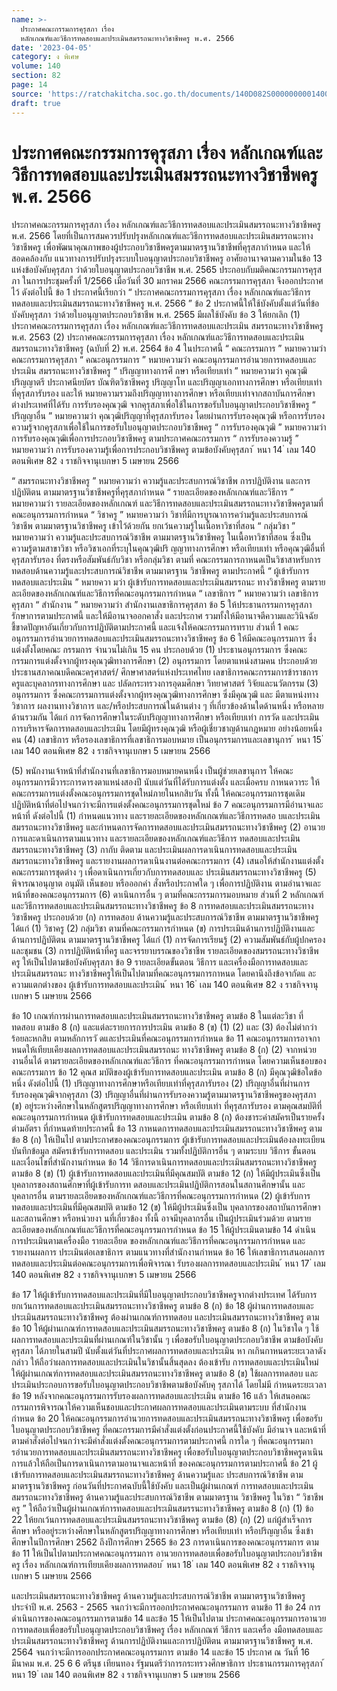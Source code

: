 ```yaml
---
name: >-
  ประกาศคณะกรรมการคุรุสภา เรื่อง
  หลักเกณฑ์และวิธีการทดสอบและประเมินสมรรถนะทางวิชาชีพครู พ.ศ. 2566
date: '2023-04-05'
category: ง พิเศษ
volume: 140
section: 82
page: 14
source: 'https://ratchakitcha.soc.go.th/documents/140D082S0000000001400.pdf'
draft: true
---
```


# ประกาศคณะกรรมการคุรุสภา เรื่อง หลักเกณฑ์และวิธีการทดสอบและประเมินสมรรถนะทางวิชาชีพครู พ.ศ. 2566

ประกาศคณะกรรมการคุรุสภา เรื่อง หลักเกณฑ์และวิธีการทดสอบและประเมินสมรรถนะทางวิชาชีพครู พ.ศ. 2566 โดยที่เป็นการสมควรปรับปรุงหลักเกณฑ์และวิธีการทดสอบและประเมินสมรรถนะทางวิชาชีพครู เพื่อพัฒนาคุณภาพของผู้ประกอบวิชาชีพครูตามมาตรฐานวิชาชีพที่คุรุสภากำหนด และให้สอดคล้องกับ แนวทางการปรับปรุงระบบใบอนุญาตประกอบวิชาชีพครู อาศัยอานาจตามความในข้อ 13 แห่งข้อบังคับคุรุสภา ว่าด้วยใบอนุญาตประกอบวิชาชีพ พ.ศ. 2565 ประกอบกับมติคณะกรรมการคุรุส ภา ในการประชุมครั้งที่ 1/2566 เมื่อวันที่ 30 มกราคม 2566 คณะกรรมการคุรุสภา จึงออกประกาศไว้ ดังต่อไปนี้ ข้อ 1 ประกาศนี้เรียกว่า “ ประกาศคณะกรรมการคุรุสภา เรื่อง หลักเกณฑ์และวิธีการ ทดสอบและประเมินสมรรถนะทางวิชาชีพครู พ.ศ. 2566 ” ข้อ 2 ประกาศนี้ให้ใช้บังคับตั้งแต่วันที่ข้อบังคับคุรุสภา ว่าด้วยใบอนุญาตประกอบวิชาชีพ พ.ศ. 2565 มีผลใช้บังคับ ข้อ 3 ให้ยกเลิก (1) ประกาศคณะกรรมการคุรุสภา เรื่อง หลักเกณฑ์และวิธีการทดสอบและประเมิน สมรรถนะทางวิชาชีพครู พ.ศ. 2563 (2) ประกาศคณะกรรมการคุรุสภา เรื่อง หลักเกณฑ์และวิธีการทดสอบและประเมิน สมรรถนะทางวิชาชีพครู (ฉบับที่ 2) พ.ศ. 2564 ข้อ 4 ในประกาศนี้ “ คณะกรรมการ ” หมายความว่า คณะกรรมการคุรุสภา “ คณะอนุกรรมการ ” หมายความว่า คณะอนุกรรมการอำนวยการทดสอบและประเมิน สมรรถนะทางวิชาชีพครู “ ปริญญาทางการศึ กษา หรือเทียบเท่า ” หมายความว่า คุณวุฒิปริญญาตรี ประกาศนียบัตร บัณฑิตวิชาชีพครู ปริญญาโท และปริญญาเอกทางการศึกษา หรือเทียบเท่า ที่คุรุสภารับรอง และให้ หมายความรวมถึงปริญญาทางการศึกษา หรือเทียบเท่าจากสถาบันการศึกษาต่างประเทศที่ได้รับ การรับรองคุณวุฒิ จากคุรุสภาเพื่อใช้ในการขอรับใบอนุญาตประกอบวิชาชีพครู “ ปริญญาอื่น ” หมายความว่า คุณวุฒิปริญญาที่คุรุสภารับรอง โดยผ่านการรับรองคุณวุฒิ หรือการรับรองความรู้จากคุรุสภาเพื่อใช้ในการขอรับใบอนุญาตประกอบวิชาชีพครู “ การรับรองคุณวุฒิ ” หมายความว่า การรับรองคุณวุฒิเพื่อการประกอบวิชาชีพครู ตามประกาศคณะกรรมการ “ การรับรองความรู้ ” หมายความว่า การรับรองความรู้เพื่อการประกอบวิชาชีพครู ตามข้อบังคับคุรุสภา ้ หนา 14 ่ เลม 140 ตอนพิเศษ 82 ง ราชกิจจานุเบกษา 5 เมษายน 2566

“ สมรรถนะทางวิชาชีพครู ” หมายความว่า ความรู้และประสบการณ์วิชาชีพ การปฏิบัติงาน และการปฏิบัติตน ตามมาตรฐานวิชาชีพครูที่คุรุสภากำหนด “ รายละเอียดของหลักเกณฑ์และวิธีการ ” หมายความว่า รายละเอียดของหลักเกณฑ์ และวิธีการทดสอบและประเมินสมรรถนะทางวิชาชีพครูตามที่คณะอนุกรรมการกำหนด “ วิชาครู ” หมายความว่า วิชาที่มีการบูรณาการควำมรู้และประสบการณ์วิชาชีพ ตามมาตรฐานวิชาชีพครู เข้าไว้ด้วยกัน ยกเว้นความรู้ในเนื้อหาวิชาที่สอน “ กลุ่มวิชา ” หมายความว่า ความรู้และประสบการณ์วิชาชีพ ตามมาตรฐานวิชาชีพครู ในเนื้อหาวิชาที่สอน ซึ่งเป็นความรู้ตามสาขาวิชา หรือวิชาเอกที่ระบุในคุณวุฒิปริ ญญาทางการศึกษา หรือเทียบเท่า หรือคุณวุฒิอื่นที่คุรุสภารับรอง ที่ตรงหรือสัมพันธ์กับวิชา หรือกลุ่มวิชา ตามที่ คณะกรรมการกาหนดเป็นวิชาสาหรับการทดสอบด้านความรู้และประสบการณ์วิชาชีพ ตามมาตรฐาน วิชาชีพครู ตามประกาศนี้ “ ผู้เข้ารับการทดสอบและประเมิน ” หมายควา มว่า ผู้เข้ารับการทดสอบและประเมินสมรรถนะ ทางวิชาชีพครู ตามรายละเอียดของหลักเกณฑ์และวิธีการที่คณะอนุกรรมการกำหนด “ เลขาธิการ ” หมายความว่า เลขาธิการคุรุสภา “ สำนักงาน ” หมายความว่า สำนักงานเลขาธิการคุรุสภา ข้อ 5 ให้ประธานกรรมการคุรุสภารักษาการตามประกาศนี้ และให้มีอานาจออกคาสั่ง และประกาศ รวมทั้งให้มีอานาจตีความและวินิจฉัยชี้ขาดปัญหาอันเกี่ยวกับการปฏิบัติตามประกาศนี้ และแจ้งให้คณะกรรมการทราบ ส่วนที่ 1 คณะอนุกรรมการอำนวยการทดสอบและประเมินสมรรถนะทางวิชาชีพครู ข้อ 6 ให้มีคณะอนุกรรมการ ซึ่งแต่งตั้งโดยคณะ กรรมการ จำนวนไม่เกิน 15 คน ประกอบด้วย (1) ประธานอนุกรรมการ ซึ่งคณะกรรมการแต่งตั้งจากผู้ทรงคุณวุฒิทางการศึกษา (2) อนุกรรมการ โดยตาแหน่งสามคน ประกอบด้วย ประธานสภาคณบดีคณะครุศาสตร์/ ศึกษาศาสตร์แห่งประเทศไทย เลขาธิการคณะกรรมการข้าราชการครูและบุคลากรทางการศึกษา และ ปลัดกระทรวงการอุดมศึกษา วิทยาศาสตร์ วิจัยและนวัตกรรม (3) อนุกรรมการ ซึ่งคณะกรรมการแต่งตั้งจากผู้ทรงคุณวุฒิทางการศึกษา ซึ่งมีคุณวุฒิ และ มีตาแหน่งทางวิชาการ ผลงานทางวิชาการ และ/หรือประสบการณ์ในด้านต่าง ๆ ที่เกี่ยวข้องด้านใดด้านหนึ่ง หรือหลายด้านรวมกัน ได้แก่ การจัดการศึกษาในระดับปริญญาทางการศึกษา หรือเทียบเท่า การวัด และประเมิน การบริหารจัดการทดสอบและประเมิน โดยมีผู้ทรงคุณวุฒิ หรือผู้เชี่ยวชาญด้านกฎหมาย อย่างน้อยหนึ่ง คน (4) เลขาธิการ หรือรองเลขาธิการที่เลขาธิการมอบหมาย เป็นอนุกรรมการและเลขานุการ ้ หนา 15 ่ เลม 140 ตอนพิเศษ 82 ง ราชกิจจานุเบกษา 5 เมษายน 2566

(5) พนักงานเจ้าหน้าที่สำนักงานที่เลขาธิการมอบหมายคนหนึ่ง เป็นผู้ช่วยเลขานุการ ให้คณะอนุกรรมการมีวาระการดารงตาแหน่งสองปี นับแต่วันที่ได้รับการแต่งตั้ง และเมื่อครบ กาหนดวาระ ให้คณะกรรมการแต่งตั้งคณะอนุกรรมการชุดใหม่ภายในหกสิบวัน ทั้งนี้ ให้คณะอนุกรรมการชุดเดิม ปฏิบัติหน้าที่ต่อไปจนกว่าจะมีการแต่งตั้งคณะอนุกรรมการชุดใหม่ ข้อ 7 คณะอนุกรรมการมีอำนาจและหน้าที่ ดังต่อไปนี้ (1) กำหนดแนวทาง และรายละเอียดของหลักเกณฑ์และวิธีการทดสอ บและประเมิน สมรรถนะทางวิชาชีพครู และกำหนดการจัดการทดสอบและประเมินสมรรถนะทางวิชาชีพครู (2) อานวยการและดาเนินการตามแนวทาง และรายละเอียดของหลักเกณฑ์และวิธีการ ทดสอบและประเมินสมรรถนะทางวิชาชีพครู (3) กากับ ติดตาม และประเมินผลการดาเนินการทดสอบและประเมินสมรรถนะทางวิชาชีพครู และรายงานผลการดาเนินงานต่อคณะกรรมการ (4) เสนอให้สำนักงานแต่งตั้งคณะกรรมการชุดต่าง ๆ เพื่อดาเนินการเกี่ยวกับการทดสอบและ ประเมินสมรรถนะทางวิชาชีพครู (5) พิจารณาอนุญาต อนุมัติ เห็นชอบ หรือออกคำ สั่งหรือประกาศใด ๆ เพื่อการปฏิบัติงาน ตามอำนาจและหน้าที่ของคณะอนุกรรมการ (6) ดาเนินการอื่น ๆ ตามที่คณะกรรมการมอบหมาย ส่วนที่ 2 หลักเกณฑ์และวิธีการทดสอบและประเมินสมรรถนะทางวิชาชีพครู ข้อ 8 การทดสอบและประเมินสมรรถนะทางวิชาชีพครู ประกอบด้วย (ก) การทดสอบ ด้านความรู้และประสบการณ์วิชาชีพ ตามมาตรฐานวิชาชีพครู ได้แก่ (1) วิชาครู (2) กลุ่มวิชา ตามที่คณะกรรมการกำหนด (ข) การประเมินด้านการปฏิบัติงานและด้านการปฏิบัติตน ตามมาตรฐานวิชาชีพครู ได้แก่ (1) การจัดการเรียนรู้ (2) ความสัมพันธ์กับผู้ปกครองและชุมชน (3) การปฏิบัติหน้าที่ครู และจรรยาบรรณของวิชาชีพ รายละเอียดของสมรรถนะทางวิชาชีพครู ให้เป็นไปตามข้อบังคับคุรุสภา ข้อ 9 รายละเอียดขั้นตอน วิธีการ และเครื่องมือการทดสอบและประเมินสมรรถนะ ทางวิชาชีพครูให้เป็นไปตามที่คณะอนุกรรมการกาหนด โดยคานึงถึงข้อจากัดแ ละความแตกต่างของ ผู้เข้ารับการทดสอบและประเมิน ้ หนา 16 ่ เลม 140 ตอนพิเศษ 82 ง ราชกิจจานุเบกษา 5 เมษายน 2566

ข้อ 10 เกณฑ์การผ่านการทดสอบและประเมินสมรรถนะทางวิชาชีพครู ตามข้อ 8 ในแต่ละวิชา ที่ทดสอบ ตามข้อ 8 (ก) และแต่ละรายการการประเมิน ตามข้อ 8 (ข) (1) (2) และ (3) ต้องไม่ต่ากว่าร้อยละหกสิบ ตามหลักการวั ดและประเมินที่คณะอนุกรรมการกำหนด ข้อ 11 คณะอนุกรรมการอาจกาหนดให้เทียบเคียงผลการทดสอบและประเมินสมรรถนะ ทางวิชาชีพครู ตามข้อ 8 (ก) (2) จากหน่วยงานอื่นได้ ตามรายละเอียดของหลักเกณฑ์และวิธีการ ที่คณะอนุกรรมการกำหนด โดยความเห็นชอบของคณะกรรมการ ข้อ 12 คุณส มบัติของผู้เข้ารับการทดสอบและประเมิน ตามข้อ 8 (ก) มีคุณวุฒิข้อใดข้อหนึ่ง ดังต่อไปนี้ (1) ปริญญาทางการศึกษาหรือเทียบเท่าที่คุรุสภารับรอง (2) ปริญญาอื่นที่ผ่านการรับรองคุณวุฒิจากคุรุสภา (3) ปริญญาอื่นที่ผ่านการรับรองความรู้ตามมาตรฐานวิชาชีพครูของคุรุสภา (ข) อยู่ระหว่างศึกษาในหลักสูตรปริญญาทางการศึกษา หรือเทียบเท่า ที่คุรุสภารับรอง ตามคุณสมบัติที่คณะอนุกรรมการกำหนด ผู้เข้ารับการทดสอบและประเมิน ตามข้อ 8 (ก) ต้องชาระค่าสมัครเป็นรายครั้งตำมอัตรา ที่กำหนดท้ายประกาศนี้ ข้อ 13 กาหนดการทดสอบและประเมินสมรรถนะทางวิชาชีพครู ตามข้อ 8 (ก) ให้เป็นไป ตามประกาศของคณะอนุกรรมการ ผู้เข้ารับการทดสอบและประเมินต้องลงทะเบียน บันทึกข้อมูล สมัครเข้ารับการทดสอบ และประเมิน รวมทั้งปฏิบัติการอื่น ๆ ตามระบบ วิธีการ ขั้นตอน และเงื่อนไขที่สำนักงานกำหนด ข้อ 14 วิธีการดาเนินการทดสอบและประเมินสมรรถนะทางวิชาชีพครู ตามข้อ 8 (ข) (1) ผู้เข้ารับการทดสอบและประเมินที่มีคุณสมบัติ ตามข้อ 12 (ก) ให้มีผู้ประเมินซึ่งเป็น บุคลากรของสถานศึกษาที่ผู้เข้ารับการท ดสอบและประเมินปฏิบัติการสอนในสถานศึกษานั้น และ บุคลากรอื่น ตามรายละเอียดของหลักเกณฑ์และวิธีการที่คณะอนุกรรมการกำหนด (2) ผู้เข้ารับการทดสอบและประเมินที่มีคุณสมบัติ ตามข้อ 12 (ข) ให้มีผู้ประเมินซึ่งเป็น บุคลากรของสถาบันการศึกษา และสถานศึกษา หรือหน่วยงา นที่เกี่ยวข้อง ทั้งนี้ อาจมีบุคลากรอื่น เป็นผู้ประเมินร่วมด้วย ตามรายละเอียดของหลักเกณฑ์และวิธีการที่คณะอนุกรรมการกำหนด ข้อ 15 ให้ผู้ประเมินตามข้อ 14 ดำเนินการประเมินตามเครื่องมือ รายละเอียด ของหลักเกณฑ์และวิธีการที่คณะอนุกรรมการกำหนด และรายงานผลการ ประเมินต่อเลขาธิการ ตามแนวทางที่สำนักงานกำหนด ข้อ 16 ให้เลขาธิการเสนอผลการทดสอบและประเมินต่อคณะอนุกรรมการเพื่อพิจารณา รับรองผลการทดสอบและประเมิน ้ หนา 17 ่ เลม 140 ตอนพิเศษ 82 ง ราชกิจจานุเบกษา 5 เมษายน 2566

ข้อ 17 ให้ผู้เข้ารับการทดสอบและประเมินที่มีใบอนุญาตประกอบวิชาชีพครูจากต่างประเทศ ได้รับการยกเว้นการทดสอบและประเมินสมรรถนะทางวิชาชีพครู ตามข้อ 8 (ก) ข้อ 18 ผู้ผ่านการทดสอบและประเมินสมรรถนะทางวิชาชีพครู ต้องผ่านเกณฑ์การทดสอบ และประเมินสมรรถนะทางวิชาชีพครู ตามข้อ 10 ให้ผู้ผ่านเกณฑ์การทดสอบและประเมินสมรรถนะทางวิชาชีพครู ตามข้อ 8 (ก) ในวิชาใด ๆ ใช้ผลการทดสอบและประเมินที่ผ่านเกณฑ์ในวิชานั้น ๆ เพื่อขอรับใบอนุญาตประกอบวิชาชีพ ตามข้อบังคับคุรุสภา ได้ภายในสามปี นับตั้งแต่วันที่ประกาศผลการทดสอบและประเมิน หา กเกินกาหนดระยะเวลาดังกล่าว ให้ถือว่าผลการทดสอบและประเมินในวิชานั้นสิ้นสุดลง ต้องเข้ารับ การทดสอบและประเมินใหม่ ให้ผู้ผ่านเกณฑ์การทดสอบและประเมินสมรรถนะทางวิชาชีพครู ตามข้อ 8 (ข) ใช้ผลการทดสอบ และประเมินประกอบการขอรับใบอนุญาตประกอบวิชาชีพตามข้อบังคับคุ รุสภาได้ โดยไม่มี กำหนดระยะเวลา ข้อ 19 หลังจากคณะอนุกรรมการรับรองผลการทดสอบและประเมิน ตามข้อ 16 แล้ว ให้เสนอคณะกรรมการพิจารณาให้ความเห็นชอบและประกาศผลการทดสอบและประเมินตามระบบ ที่สำนักงานกำหนด ข้อ 20 ให้คณะอนุกรรมการอำนวยการทดสอบและประเมินสมรรถนะทางวิชาชีพครู เพื่อขอรับใบอนุญาตประกอบวิชาชีพครู ที่คณะกรรมการมีคำสั่งแต่งตั้งก่อนประกาศนี้ใช้บังคับ มีอำนาจ และหน้าที่ตามคำสั่งต่อไปจนกว่าจะมีคำสั่งแต่งตั้งคณะอนุกรรมการตามประกาศนี้ การใด ๆ ที่คณะอนุกรรมกา รอำนวยการทดสอบและประเมินสมรรถนะทางวิชาชีพครู เพื่อขอรับใบอนุญาตประกอบวิชาชีพครูดาเนินการแล้วให้ถือเป็นการดาเนินการตามอานาจและหน้าที่ ของคณะอนุกรรมการตามประกาศนี้ ข้อ 21 ผู้เข้ารับการทดสอบและประเมินสมรรถนะทางวิชาชีพครู ด้านความรู้และ ประสบการณ์วิชาชีพ ตามมาตรฐานวิชาชีพครู ก่อนวันที่ประกาศฉบับนี้ใช้บังคับ และเป็นผู้ผ่านเกณฑ์ การทดสอบและประเมินสมรรถนะทางวิชาชีพครู ด้านความรู้และประสบการณ์วิชาชีพ ตามมาตรฐาน วิชาชีพครู ในวิชา “ วิชาชีพครู ” ให้ถือว่าเป็นผู้ผ่านเกณฑ์การทดสอบและประเมินสมรรนะทางวิชาชีพครู ตามข้อ 8 (ก) (1) ข้อ 22 ให้ยกเว้นการทดสอบและประเมินสมรรถนะทางวิชาชีพครู ตามข้อ (8) (ก) (2) แก่ผู้สำเร็จการศึกษา หรืออยู่ระหว่างศึกษาในหลักสูตรปริญญาทางการศึกษา หรือเทียบเท่า หรือปริญญาอื่น ซึ่งเข้าศึกษาในปีการศึกษา 2562 ถึงปีการศึกษา 2565 ข้อ 23 การดาเนินการของคณะอนุกรรมการ ตามข้อ 11 ให้เป็นไปตามประกาศคณะอนุกรรมการ อานวยการทดสอบเพื่อขอรับใบอนุญาตประกอบวิชาชีพครู เรื่อง หลักเกณฑ์การเทียบเคียงผลการทดสอบ ้ หนา 18 ่ เลม 140 ตอนพิเศษ 82 ง ราชกิจจานุเบกษา 5 เมษายน 2566

และประเมินสมรรถนะทางวิชาชีพครู ด้านความรู้และประสบการณ์วิชาชีพ ตามมาตรฐานวิชาชีพครู ประจำปี พ.ศ. 2563 - 2565 จนกว่าจะมีการออกประกาศคณะอนุกรรมการ ตามข้อ 11 ข้อ 24 การดำเนินการของคณะอนุกรรมการตามข้อ 14 และข้อ 15 ให้เป็นไปตาม ประกาศคณะอนุกรรมการอานวยการทดสอบเพื่อขอรับใบอนุญาตประกอบวิชาชีพครู เรื่อง หลักเกณฑ์ วิธีการ และเครื่อ งมือทดสอบและประเมินสมรรถนะทางวิชาชีพครู ด้านการปฏิบัติงานและการปฏิบัติตน ตามมาตรฐานวิชาชีพครู พ.ศ. 2564 จนกว่าจะมีการออกประกาศคณะอนุกรรมการ ตามข้อ 14 และข้อ 15 ประกาศ ณ วันที่ 16 มีนาคม พ.ศ. 25 6 6 ตรีนุช เทียนทอง รัฐมนตรีว่าการกระทรวงศึกษาธิการ ประธานกรรมการคุรุสภา ้ หนา 19 ่ เลม 140 ตอนพิเศษ 82 ง ราชกิจจานุเบกษา 5 เมษายน 2566

